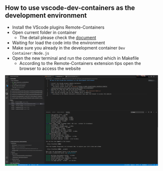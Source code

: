 ## How to use vscode-dev-containers as the development environment

* Install the VScode plugins Remote-Containers
* Open current folder in container
  * The detail please check the [document](https://code.visualstudio.com/docs/remote/containers#_quick-start-open-an-existing-folder-in-a-container)
* Waiting for load the code into the environment
* Make sure you already in the development container `Dev Container:Node.js`
* Open the new terminal and run the command which in Makefile
  * According to the Remote-Containers extension tips open the browser to access the website

![](./vscode-dev-container.png)
